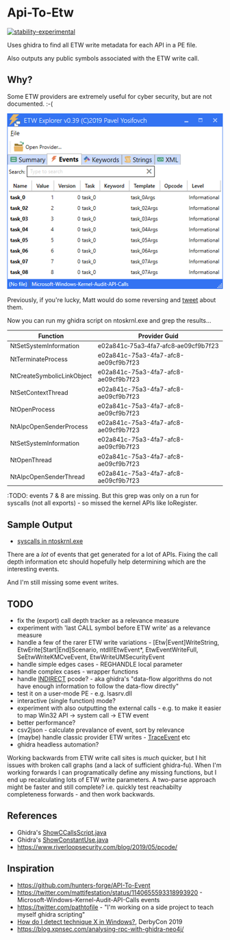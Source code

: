 # Api-To-Etw
[![stability-experimental](https://img.shields.io/badge/stability-experimental-orange.svg)](https://github.com/mkenney/software-guides/blob/master/STABILITY-BADGES.md#experimental)

Uses ghidra to find all ETW write metadata for each API in a PE file.

Also outputs any public symbols associated with the ETW write call. 

## Why?
Some ETW providers are extremely useful for cyber security, but are not documented. :-(

![Microsoft-Windows-Kernel-Audit-API-Calls events](Microsoft-Windows-Kernel-Audit-API-Calls.png)

Previously, if you're lucky, Matt would do some reversing and [tweet](https://twitter.com/mattifestation/status/1140655593318993920) about them.

Now you can run my ghidra script on ntoskrnl.exe and grep the results...

| Function | Provider Guid | EVENT_DESCRIPTOR Symbol | Id | Version | Channel | Level | Opcode | Task | Keyword |
|--- |--- |--- |--- |--- |--- |--- |--- |--- |--- |
| NtSetSystemInformation | e02a841c&#8209;75a3&#8209;4fa7&#8209;afc8&#8209;ae09cf9b7f23 | KERNEL_AUDIT_API_PSSETLOADIMAGENOTIFYROUTINE | 1 | 0 | 0 | 4 | 0 | 0 | 0x0 |
| NtTerminateProcess | e02a841c-75a3-4fa7-afc8-ae09cf9b7f23 | KERNEL_AUDIT_API_TERMINATEPROCESS | 2 | 0 | 0 | 4 | 0 | 0 | 0x0 |
| NtCreateSymbolicLinkObject | e02a841c-75a3-4fa7-afc8-ae09cf9b7f23 | KERNEL_AUDIT_API_CREATESYMBOLICLINKOBJECT | 3 | 0 | 0 | 4 | 0 | 0 | 0x0 |
| NtSetContextThread | e02a841c-75a3-4fa7-afc8-ae09cf9b7f23 | KERNEL_AUDIT_API_SETCONTEXTTHREAD | 4 | 0 | 0 | 4 | 0| 0 | 0x0 |
| NtOpenProcess | e02a841c-75a3-4fa7-afc8-ae09cf9b7f23 | KERNEL_AUDIT_API_OPENPROCESS | 5 | 0 | 0 | 4 | 0 | 0 | 0x0 |
| NtAlpcOpenSenderProcess | e02a841c-75a3-4fa7-afc8-ae09cf9b7f23 | KERNEL_AUDIT_API_OPENPROCESS | 5 | 0 | 0 | 4 | 0 | 0 | 0x0 |
| NtSetSystemInformation | e02a841c-75a3-4fa7-afc8-ae09cf9b7f23 | KERNEL_AUDIT_API_OPENPROCESS | 5 | 0 | 0 | 4 | 0 | 0 | 0x0 |
| NtOpenThread | e02a841c-75a3-4fa7-afc8-ae09cf9b7f23 | KERNEL_AUDIT_API_OPENTHREAD | 6 | 0 | 0 | 4 | 0 | 0 | 0x0 |
| NtAlpcOpenSenderThread | e02a841c-75a3-4fa7-afc8-ae09cf9b7f23 | KERNEL_AUDIT_API_OPENTHREAD | 6 | 0 | 0 | 4 | 0 | 0 | 0x0 |

:TODO: events 7 & 8 are missing. But this grep was only on a run for syscalls (not all exports) - so missed the kernel APIs like IoRegister.

## Sample Output
 * [syscalls in ntoskrnl.exe](ntoskrnl.exe.csv)

There are a *lot* of events that get generated for a lot of APIs. Fixing the call depth information etc should hopefully help determining which are the interesting events.

And I'm still missing some event writes.

## TODO
 * fix the (export) call depth tracker as a relevance measure
 * experiment with 'last CALL symbol before ETW write' as a relevance measure
 * handle a few of the rarer ETW write variations - [Etw|Event]WriteString, EtwErite[Start|End]Scenario, ntdll!EtwEvent*, EtwEventWriteFull, SeEtwWriteKMCveEvent, EtwWriteUMSecurityEvent
 * handle simple edges cases - REGHANDLE local parameter
 * handle complex cases - wrapper functions
 * handle [INDIRECT](https://ghidra.re/courses/languages/html/additionalpcode.html) pcode? - aka ghidra's "data-flow algorithms do not have enough information to follow the data-flow directly"
 * test it on a user-mode PE - e.g. lsasrv.dll
 * interactive (single function) mode?
 * experiment with also outputting the external calls - e.g. to make it easier to map Win32 API -> system call -> ETW event
 * better performance?
 * csv2json - calculate prevalance of event, sort by relevance
 * (maybe) handle classic provider ETW writes - [TraceEvent](https://docs.microsoft.com/en-us/windows/win32/api/evntrace/nf-evntrace-traceevent) etc
 * ghidra headless automation?
 
 Working backwards from ETW write call sites is *much* quicker, but I hit issues with broken call graphs (and a lack of sufficient ghidra-fu). When I'm working forwards I can programatically define any missing functions, but I end up recalculating lots of ETW write parameters. A two-parse approach might be faster and still complete? i.e. quickly test reachabilty completeness forwards - and then work backwards. 

## References
 * Ghidra's [ShowCCallsScript.java](https://github.com/NationalSecurityAgency/ghidra/blob/master/Ghidra/Features/Decompiler/ghidra_scripts/ShowCCallsScript.java)
 * Ghidra's [ShowConstantUse.java](https://github.com/NationalSecurityAgency/ghidra/blob/master/Ghidra/Features/Decompiler/ghidra_scripts/ShowConstantUse.java)
 * https://www.riverloopsecurity.com/blog/2019/05/pcode/

## Inspiration
 * https://github.com/hunters-forge/API-To-Event
 * https://twitter.com/mattifestation/status/1140655593318993920 - Microsoft-Windows-Kernel-Audit-API-Calls events
 * https://twitter.com/pathtofile - "I'm working on a side project to teach myself ghidra scripting"
 * [How do I detect technique X in Windows?](https://drive.google.com/file/d/19AhMG0ZCOt0IVsPZgn4JalkdcUOGq4DK/view), DerbyCon 2019
 * https://blog.xpnsec.com/analysing-rpc-with-ghidra-neo4j/